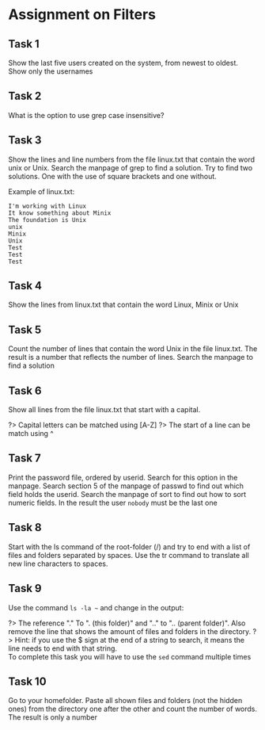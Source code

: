 # Assignment on Filters

## Task 1
Show the last five users created on the system, from newest to oldest. Show only the usernames

## Task 2
What is the option to use grep case insensitive?

## Task 3
Show the lines and line numbers from the file linux.txt that contain the word unix or Unix. Search the manpage of grep to find a solution.
Try to find two solutions. One with the use of square brackets and one without.

Example of linux.txt:

```
I'm working with Linux
It know something about Minix
The foundation is Unix
unix
Minix
Unix
Test
Test
Test
```

## Task 4
Show the lines from linux.txt that contain the word Linux, Minix or Unix

## Task 5
Count the number of lines that contain the word Unix in the file linux.txt. The result is a number that reflects the number of lines. Search the manpage to find a solution  

## Task 6
Show all lines from the file linux.txt that start with a capital. 

?> <i class="fa-solid fa-circle-info"></i> Capital letters can be matched using [A-Z]
?> <i class="fa-solid fa-circle-info"></i> The start of a line can be match using ^


## Task 7
Print the password file, ordered by userid. Search for this option in the manpage. Search section 5 of the manpage of passwd to find out which field holds the userid. Search the manpage of sort to find out how to sort numeric fields. In the result the user `nobody` must be the last one  


## Task 8
Start with the ls command of the root-folder (/) and try to end with a list of files and folders separated by spaces. Use the tr command to translate all new line characters to spaces.

## Task 9
Use the command `ls -la ~` and change in the output: 

?> <i class="fa-solid fa-circle-info"></i> The reference "." To ". (this folder)" and ".." to ".. (parent folder)". Also remove the line that shows the amount of files and folders in the directory. 
?> <i class="fa-solid fa-circle-info"></i> Hint: if you use the $ sign at the end of a string to search, it means the line needs to end with that string.   
To complete this task you will have to use the `sed` command multiple times

## Task 10
Go to your homefolder. Paste all shown files and folders (not the hidden ones) from the directory one after the other and count the number of words. The result is only a number 

